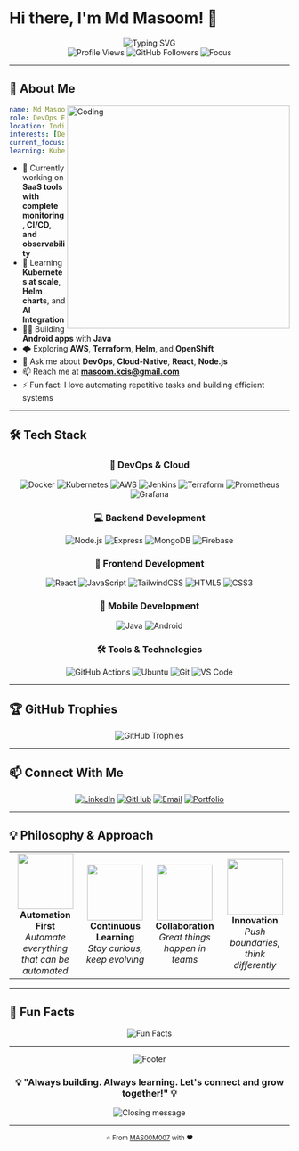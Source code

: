 # Hi there, I'm Md Masoom! 👋

<div align="center">
  <img src="https://readme-typing-svg.demolab.com?font=Fira+Code&weight=600&size=28&duration=4000&pause=1000&center=true&vCenter=true&width=600&height=100&lines=DevOps+Engineer+%F0%9F%9A%80;Cloud-Native+Builder+%E2%98%81%EF%B8%8F;Full-Stack+Developer+%F0%9F%92%BB;Open+Source+Enthusiast+%E2%9D%A4%EF%B8%8F;AI+Learner+%F0%9F%A4%96;Problem+Solver+%F0%9F%A7%A9" alt="Typing SVG" />
</div>

<div align="center">
  <img src="https://komarev.com/ghpvc/?username=MAS00M007&color=blueviolet&style=flat-square&label=Profile+Views" alt="Profile Views" />
  <img src="https://img.shields.io/github/followers/MAS00M007?style=flat-square&color=blue" alt="GitHub Followers" />
  <img src="https://img.shields.io/badge/Focus-DevOps%20%26%20Cloud-brightgreen?style=flat-square" alt="Focus" />
</div>

---

## 🚀 About Me

<img align="right" alt="Coding" width="400" src="https://raw.githubusercontent.com/abhisheknaiidu/abhisheknaiidu/master/code.gif">

```yaml
name: Md Masoom
role: DevOps Engineer & Full-Stack Developer
location: India
interests: [DevOps, Cloud Computing, Full-Stack Development, Open Source]
current_focus: Building scalable SaaS solutions with complete observability
learning: Kubernetes at scale, Helm charts, AI Integration
```

- 🔭 Currently working on **SaaS tools with complete monitoring, CI/CD, and observability**
- 🌱 Learning **Kubernetes at scale**, **Helm charts**, and **AI Integration**
- 👨‍💻 Building **Android apps** with **Java**
- 🌩️ Exploring **AWS**, **Terraform**, **Helm**, and **OpenShift**
- 💬 Ask me about **DevOps**, **Cloud-Native**, **React**, **Node.js**
- 📫 Reach me at **masoom.kcis@gmail.com**
- ⚡ Fun fact: I love automating repetitive tasks and building efficient systems

---

## 🛠️ Tech Stack

<div align="center">

### 🔧 DevOps & Cloud
![Docker](https://img.shields.io/badge/-Docker-2496ED?style=for-the-badge&logo=docker&logoColor=white)
![Kubernetes](https://img.shields.io/badge/-Kubernetes-326CE5?style=for-the-badge&logo=kubernetes&logoColor=white)
![AWS](https://img.shields.io/badge/-AWS-232F3E?style=for-the-badge&logo=amazon-aws&logoColor=white)
![Jenkins](https://img.shields.io/badge/-Jenkins-D24939?style=for-the-badge&logo=jenkins&logoColor=white)
![Terraform](https://img.shields.io/badge/-Terraform-623CE4?style=for-the-badge&logo=terraform&logoColor=white)
![Prometheus](https://img.shields.io/badge/-Prometheus-E6522C?style=for-the-badge&logo=prometheus&logoColor=white)
![Grafana](https://img.shields.io/badge/-Grafana-F46800?style=for-the-badge&logo=grafana&logoColor=white)

### 💻 Backend Development
![Node.js](https://img.shields.io/badge/-Node.js-339933?style=for-the-badge&logo=node.js&logoColor=white)
![Express](https://img.shields.io/badge/-Express-000000?style=for-the-badge&logo=express&logoColor=white)
![MongoDB](https://img.shields.io/badge/-MongoDB-47A248?style=for-the-badge&logo=mongodb&logoColor=white)
![Firebase](https://img.shields.io/badge/-Firebase-FFCA28?style=for-the-badge&logo=firebase&logoColor=black)


### 🎨 Frontend Development
![React](https://img.shields.io/badge/-React-61DAFB?style=for-the-badge&logo=react&logoColor=black)
![JavaScript](https://img.shields.io/badge/-JavaScript-F7DF1E?style=for-the-badge&logo=javascript&logoColor=black)
![TailwindCSS](https://img.shields.io/badge/-TailwindCSS-06B6D4?style=for-the-badge&logo=tailwindcss&logoColor=white)
![HTML5](https://img.shields.io/badge/-HTML5-E34F26?style=for-the-badge&logo=html5&logoColor=white)
![CSS3](https://img.shields.io/badge/-CSS3-1572B6?style=for-the-badge&logo=css3&logoColor=white)

### 📱 Mobile Development
![Java](https://img.shields.io/badge/-Java-007396?style=for-the-badge&logo=java&logoColor=white)
![Android](https://img.shields.io/badge/-Android-3DDC84?style=for-the-badge&logo=android&logoColor=white)

### 🛠️ Tools & Technologies
![GitHub Actions](https://img.shields.io/badge/-GitHub%20Actions-2088FF?style=for-the-badge&logo=github-actions&logoColor=white)
![Ubuntu](https://img.shields.io/badge/-Ubuntu-E95420?style=for-the-badge&logo=ubuntu&logoColor=white)
![Git](https://img.shields.io/badge/-Git-F05032?style=for-the-badge&logo=git&logoColor=white)
![VS Code](https://img.shields.io/badge/-VS%20Code-007ACC?style=for-the-badge&logo=visual-studio-code&logoColor=white)

</div>

---


## 🏆 GitHub Trophies

<div align="center">
  <img src="https://github-profile-trophy.vercel.app/?username=MAS00M007&theme=tokyonight&row=1&column=6" alt="GitHub Trophies" />
</div>

---


## 📫 Connect With Me

<div align="center">
  
[![LinkedIn](https://img.shields.io/badge/-LinkedIn-0A66C2?style=for-the-badge&logo=linkedin&logoColor=white)](https://www.linkedin.com/in/md-masoom-3084aa25a)
[![GitHub](https://img.shields.io/badge/-GitHub-181717?style=for-the-badge&logo=github&logoColor=white)](https://github.com/MAS00M007)
[![Email](https://img.shields.io/badge/-Gmail-EA4335?style=for-the-badge&logo=gmail&logoColor=white)](mailto:masoom.kcis@gmail.com)
[![Portfolio](https://img.shields.io/badge/-Portfolio-FF5722?style=for-the-badge&logo=web&logoColor=white)](https://devops-masoom.netlify.app/)

</div>

---

## 💡 Philosophy & Approach

<div align="center">
  <table>
    <tr>
      <td align="center">
        <img src="https://media.giphy.com/media/du3J3cXyzhj75IOgvA/giphy.gif" width="100">
        <br><strong>Automation First</strong>
        <br><em>Automate everything that can be automated</em>
      </td>
      <td align="center">
        <img src="https://media.giphy.com/media/26tn33aiTi1jkl6H6/giphy.gif" width="100">
        <br><strong>Continuous Learning</strong>
        <br><em>Stay curious, keep evolving</em>
      </td>
      <td align="center">
        <img src="https://media.giphy.com/media/3oKIPnAiaMCws8nOsE/giphy.gif" width="100">
        <br><strong>Collaboration</strong>
        <br><em>Great things happen in teams</em>
      </td>
      <td align="center">
        <img src="https://media.giphy.com/media/l46Cy1rHbQ92uuLXa/giphy.gif" width="100">
        <br><strong>Innovation</strong>
        <br><em>Push boundaries, think differently</em>
      </td>
    </tr>
  </table>
</div>

---

## 🎊 Fun Facts

<div align="center">
  <img src="https://readme-typing-svg.demolab.com?font=Fira+Code&pause=1000&color=667EEA&center=true&vCenter=true&width=600&lines=%F0%9F%8D%95+I+debug+with+pizza+and+coffee;%F0%9F%8E%AE+Gaming+enthusiast+%26+tech+explorer;%F0%9F%93%9A+Always+reading+tech+blogs+%26+docs;%F0%9F%8C%B1+Believe+in+sustainable+technology;%F0%9F%A4%96+Dream+of+fully+automated+workflows" alt="Fun Facts" />
</div>

---

<div align="center">
  <img src="https://capsule-render.vercel.app/api?type=waving&color=gradient&height=100&section=footer" alt="Footer" />
</div>

<div align="center">
  <h3>💡 "Always building. Always learning. Let's connect and grow together!" 💡</h3>
  
  <img src="https://readme-typing-svg.demolab.com?font=Fira+Code&pause=1000&color=38C2FF&center=true&vCenter=true&width=600&lines=Thanks+for+visiting+my+profile!+%F0%9F%98%8A;Let's+build+something+amazing+together!+%F0%9F%9A%80;Happy+coding!+%F0%9F%92%BB" alt="Closing message" />
</div>

---

<div align="center">
  <sub>⭐ From <a href="https://github.com/MAS00M007">MAS00M007</a> with ❤️</sub>
</div>
